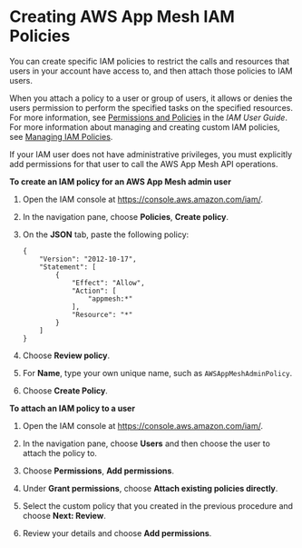 # Creating AWS App Mesh IAM Policies<a name="MESH_IAM_user_policies"></a>

You can create specific IAM policies to restrict the calls and resources that users in your account have access to, and then attach those policies to IAM users\.

When you attach a policy to a user or group of users, it allows or denies the users permission to perform the specified tasks on the specified resources\. For more information, see [Permissions and Policies](https://docs.aws.amazon.com/IAM/latest/UserGuide/PermissionsAndPolicies.html) in the *IAM User Guide*\. For more information about managing and creating custom IAM policies, see [Managing IAM Policies](https://docs.aws.amazon.com/IAM/latest/UserGuide/ManagingPolicies.html)\.

If your IAM user does not have administrative privileges, you must explicitly add permissions for that user to call the AWS App Mesh API operations\.

**To create an IAM policy for an AWS App Mesh admin user**

1. Open the IAM console at [https://console\.aws\.amazon\.com/iam/](https://console.aws.amazon.com/iam/)\.

1. In the navigation pane, choose **Policies**, **Create policy**\. 

1. On the **JSON** tab, paste the following policy:

   ```
   {
       "Version": "2012-10-17",
       "Statement": [
           {
               "Effect": "Allow",
               "Action": [
                   "appmesh:*"
               ],
               "Resource": "*"
           }
       ]
   }
   ```

1. Choose **Review policy**\.

1. For **Name**, type your own unique name, such as `AWSAppMeshAdminPolicy`\.

1. Choose **Create Policy**\. 

**To attach an IAM policy to a user**

1. Open the IAM console at [https://console\.aws\.amazon\.com/iam/](https://console.aws.amazon.com/iam/)\.

1. In the navigation pane, choose **Users** and then choose the user to attach the policy to\. 

1. Choose **Permissions**, **Add permissions**\.

1. Under **Grant permissions**, choose **Attach existing policies directly**\.

1. Select the custom policy that you created in the previous procedure and choose **Next: Review**\.

1. Review your details and choose **Add permissions**\.